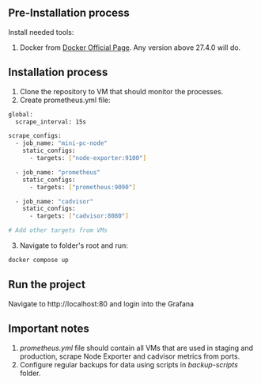 ## Pre-Installation process

Install needed tools:

1. Docker from [Docker Official Page](https://docs.docker.com/engine/install/). Any version above 27.4.0 will do.

## Installation process

1. Clone the repository to VM that should monitor the processes.
2. Create prometheus.yml file:

```bash
global:
  scrape_interval: 15s

scrape_configs:
  - job_name: "mini-pc-node"
    static_configs:
      - targets: ["node-exporter:9100"]

  - job_name: "prometheus"
    static_configs:
      - targets: ["prometheus:9090"]

  - job_name: "cadvisor"
    static_configs:
      - targets: ["cadvisor:8080"]

# Add other targets from VMs
```

3. Navigate to folder's root and run:

```bash
docker compose up
```

## Run the project

Navigate to http://localhost:80 and login into the Grafana

## Important notes

1. _prometheus.yml_ file should contain all VMs that are used in staging and production, scrape Node Exporter and cadvisor metrics from ports.
2. Configure regular backups for data using scripts in _backup-scripts_ folder.
